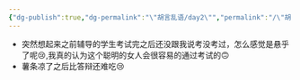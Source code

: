 ```yaml
---
{"dg-publish":true,"dg-permalink":"\"胡言乱语/day2\"","permalink":"/\"胡言乱语/day2\"/","dgPassFrontmatter":true,"created":"2024-01-28T22:03:25.962+08:00","updated":"2024-01-28T23:16:09.753+08:00"}
---
```


- 突然想起来之前辅导的学生考试完之后还没跟我说考没考过，怎么感觉是悬乎了呢😢,我真的认为这个聪明的女人会很容易的通过考试的🙃
- 薯条凉了之后比答辩还难吃😢